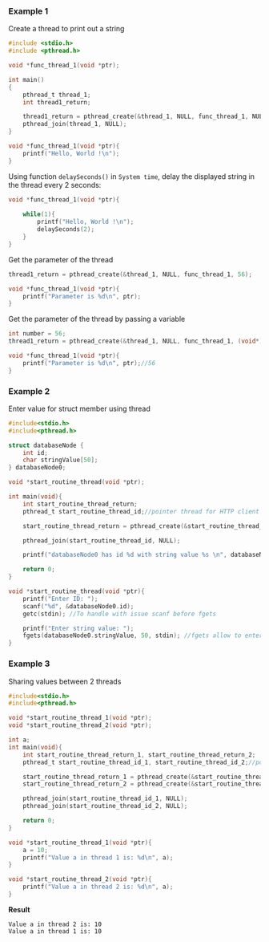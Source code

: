 ### Example 1

Create a thread to print out a string

```c
#include <stdio.h>
#include <pthread.h>

void *func_thread_1(void *ptr);

int main()
{  
	pthread_t thread_1;
	int thread1_return;

	thread1_return = pthread_create(&thread_1, NULL, func_thread_1, NULL);
	pthread_join(thread_1, NULL);
}

void *func_thread_1(void *ptr){
	printf("Hello, World !\n");
}
```

Using function ``delaySeconds()`` in ``System time``, delay the displayed string in the thread every 2 seconds:

```c
void *func_thread_1(void *ptr){
	
	while(1){
		printf("Hello, World !\n");
		delaySeconds(2);
	}
}
```

Get the parameter of the thread

```c
thread1_return = pthread_create(&thread_1, NULL, func_thread_1, 56);

void *func_thread_1(void *ptr){
	printf("Parameter is %d\n", ptr);
}
```

Get the parameter of the thread by passing a variable

```c
int number = 56;
thread1_return = pthread_create(&thread_1, NULL, func_thread_1, (void*)number);

void *func_thread_1(void *ptr){
	printf("Parameter is %d\n", ptr);//56
}
```
### Example 2

Enter value for struct member using thread 

```c
#include<stdio.h>
#include<pthread.h>

struct databaseNode {
	int id;
	char stringValue[50];
} databaseNode0;

void *start_routine_thread(void *ptr);

int main(void){
	int start_routine_thread_return;
	pthread_t start_routine_thread_id;//pointer thread for HTTP client

	start_routine_thread_return = pthread_create(&start_routine_thread_id, NULL, start_routine_thread, NULL);//HTTP client thread

	pthread_join(start_routine_thread_id, NULL);

	printf("databaseNode0 has id %d with string value %s \n", databaseNode0.id, databaseNode0.stringValue);

	return 0;
}

void *start_routine_thread(void *ptr){
	printf("Enter ID: ");
	scanf("%d", &databaseNode0.id);
	getc(stdin); //To handle with issue scanf before fgets

	printf("Enter string value: ");
	fgets(databaseNode0.stringValue, 50, stdin); //fgets allow to enter value with space
}
```
### Example 3

Sharing values between 2 threads

```c
#include<stdio.h>
#include<pthread.h>

void *start_routine_thread_1(void *ptr);
void *start_routine_thread_2(void *ptr);

int a;
int main(void){
	int start_routine_thread_return_1, start_routine_thread_return_2;
	pthread_t start_routine_thread_id_1, start_routine_thread_id_2;//pointer thread for HTTP client

	start_routine_thread_return_1 = pthread_create(&start_routine_thread_id_1, NULL, start_routine_thread_1, NULL);//HTTP client thread
    start_routine_thread_return_2 = pthread_create(&start_routine_thread_id_2, NULL, start_routine_thread_2, NULL);//HTTP client thread

	pthread_join(start_routine_thread_id_1, NULL);
    pthread_join(start_routine_thread_id_2, NULL);

	return 0;
}

void *start_routine_thread_1(void *ptr){
    a = 10;
	printf("Value a in thread 1 is: %d\n", a);
}

void *start_routine_thread_2(void *ptr){
	printf("Value a in thread 2 is: %d\n", a);
}
```
**Result**
```
Value a in thread 2 is: 10
Value a in thread 1 is: 10
```
